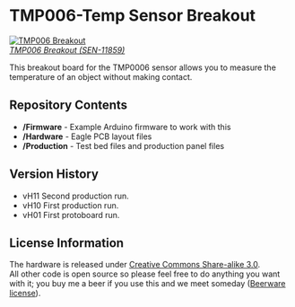 TMP006-Temp Sensor Breakout
===========================
[![TMP006 Breakout](https://dlnmh9ip6v2uc.cloudfront.net/images/products/1/1/8/5/9/11859-01_medium.jpg)  
*TMP006 Breakout (SEN-11859)*](https://www.sparkfun.com/products/11859)

This breakout board for the TMP0006 sensor allows you to measure the temperature of an object without making contact. 

Repository Contents
-------------------
* **/Firmware** - Example Arduino firmware to work with this 
* **/Hardware** - Eagle PCB layout files
* **/Production** - Test bed files and production panel files

Version History
---------------
* vH11 Second production run.
* vH10 First production run.
* vH01 First protoboard run.


License Information
-------------------
The hardware is released under [Creative Commons Share-alike 3.0](http://creativecommons.org/licenses/by-sa/3.0/).  
All other code is open source so please feel free to do anything you want with it; you buy me a beer if you use this and we meet someday ([Beerware license](http://en.wikipedia.org/wiki/Beerware)).
